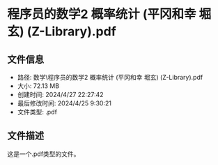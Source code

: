﻿# 程序员的数学2 概率统计 (平冈和幸 堀玄) (Z-Library).pdf

## 文件信息
- 路径: 数学\程序员的数学2 概率统计 (平冈和幸 堀玄) (Z-Library).pdf
- 大小: 72.13 MB
- 创建时间: 2024/4/27 22:27:42
- 最后修改时间: 2024/4/25 9:30:21
- 文件类型: .pdf

## 文件描述
这是一个.pdf类型的文件。

